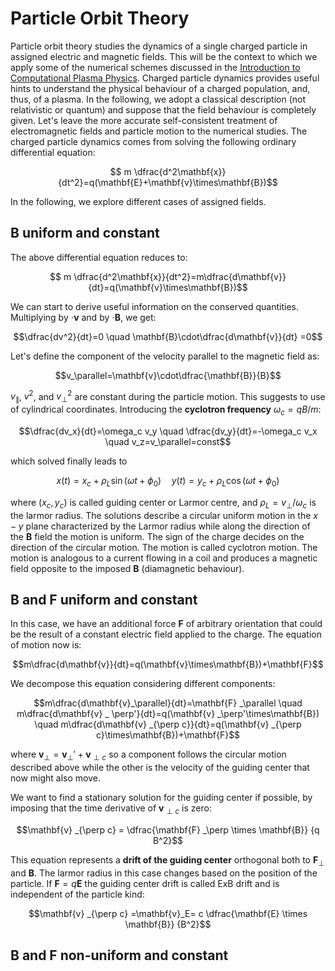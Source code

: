 # Particle Orbit Theory

Particle orbit theory studies the dynamics of a single charged particle in assigned electric and magnetic fields. This will be the context to which we apply some of the numerical schemes discussed in the [Introduction to Computational Plasma Physics](./Intro_Comp_Plasma_Phys.md). Charged particle dynamics provides useful hints to understand the physical behaviour of a charged population, and, thus, of a plasma. In the following, we adopt a classical description (not relativistic or quantum) and suppose that the field behaviour is completely given. Let's leave the more accurate self-consistent treatment of electromagnetic fields and particle motion to the numerical studies. The charged particle dynamics comes from solving the following ordinary differential equation:

$$ m \dfrac{d^2\mathbf{x}}{dt^2}=q(\mathbf{E}+\mathbf{v}\times\mathbf{B})$$

In the following, we explore different cases of assigned fields.

## $\mathbf{B}$ uniform and constant

The above differential equation reduces to:

$$ m \dfrac{d^2\mathbf{x}}{dt^2}=m\dfrac{d\mathbf{v}}{dt}=q(\mathbf{v}\times\mathbf{B})$$

We can start to derive useful information on the conserved quantities. Multiplying by $\cdot \mathbf{v}$ and by $\cdot \mathbf{B}$, we get:

$$\dfrac{dv^2}{dt}=0 \quad \mathbf{B}\cdot\dfrac{d\mathbf{v}}{dt} =0$$

Let's define the component of the velocity parallel to the magnetic field as:

$$v_\parallel=\mathbf{v}\cdot\dfrac{\mathbf{B}}{B}$$

$v_\parallel$, $v^2$, and $v_{\perp}^2$ are constant during the particle motion. This suggests to use of cylindrical coordinates. Introducing the **cyclotron frequency** $\omega_c=qB/m$:

$$\dfrac{dv_x}{dt}=\omega_c v_y \quad \dfrac{dv_y}{dt}=-\omega_c v_x \quad v_z=v_\parallel=const$$

which solved finally leads to

$$ x(t)=x_c+\rho_L \sin(\omega t+ \phi_0) \quad y(t)=y_c+\rho_L \cos(\omega t+ \phi_0)$$

where $(x_c,y_c)$ is called guiding center or Larmor centre, and $\rho_L=v_\perp/\omega_c$ is the larmor radius. The solutions describe a circular uniform motion in the $x-y$ plane characterized by the Larmor radius while along the direction of the $\mathbf{B}$ field the motion is uniform. The sign of the charge decides on the direction of the circular motion. The motion is called cyclotron motion. The motion is analogous to a current flowing in a coil and produces a magnetic field opposite to the imposed $\mathbf{B}$ (diamagnetic behaviour).

## $\mathbf{B}$ and $\mathbf{F}$ uniform and constant

In this case, we have an additional force $\mathbf{F}$ of arbitrary orientation that could be the result of a constant electric field applied to the charge. The equation of motion now is:

$$m\dfrac{d\mathbf{v}}{dt}=q(\mathbf{v}\times\mathbf{B})+\mathbf{F}$$

We decompose this equation considering different components:

$$m\dfrac{d\mathbf{v}_\parallel}{dt}=\mathbf{F} _\parallel \quad m\dfrac{d\mathbf{v} _ \perp'}{dt}=q(\mathbf{v} _\perp'\times\mathbf{B}) \quad m\dfrac{d\mathbf{v} _{\perp c}}{dt}=q(\mathbf{v} _{\perp c}\times\mathbf{B})+\mathbf{F}$$

where $\mathbf{v}_\perp=\mathbf{v} _ \perp'+\mathbf{v} _{\perp c}$ so a component follows the circular motion described above while the other is the velocity of the guiding center that now might also move.

We want to find a stationary solution for the guiding center if possible, by imposing that the time derivative of $\mathbf{v} _{\perp c}$ is zero:

$$\mathbf{v} _{\perp c} = \dfrac{\mathbf{F} _\perp \times \mathbf{B}} {q B^2}$$

This equation represents a **drift of the guiding center** orthogonal both to $\mathbf{F} _\perp$ and $\mathbf{B}$. The larmor radius in this case changes based on the position of the particle. If $\mathbf{F}=q\mathbf{E}$ the guiding center drift is called ExB drift and is independent of the particle kind:

$$\mathbf{v} _{\perp c} =\mathbf{v}_E= c \dfrac{\mathbf{E} \times \mathbf{B}} {B^2}$$

## $\mathbf{B}$ and $\mathbf{F}$ non-uniform and constant





















